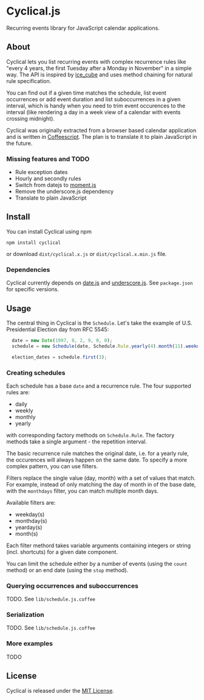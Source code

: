 # Cyclical.js

Recurring events library for JavaScript calendar applications.

## About

Cyclical lets you list recurring events with complex recurrence rules like "every 4 years, the first Tuesday after a Monday in November" in a simple way. The API is inspired by [ice_cube](https://github.com/seejohnrun/ice_cube) and uses method chaining for natural rule specification.

You can find out if a given time matches the schedule, list event occurrences or add event duration and list suboccurrences in a given interval, which is handy when you need to trim event occurences to the interval (like rendering a day in a week view of a calendar with events crossing midnight).

Cyclical was originally extracted from a browser based calendar application and is written in [Coffeescript](http://coffeescript.org/). The plan is to translate it to plain JavaScript in the future.

### Missing features and TODO

*  Rule exception dates
*  Hourly and secondly rules
*  Switch from datejs to [moment.js](http://momentjs.com/)
*  Remove the underscore.js dependency
*  Translate to plain JavaScript

## Install

You can install Cyclical using npm

```
npm install cyclical
```

or download ```dist/cyclical.x.js``` or ```dist/cyclical.x.min.js``` file.

### Dependencies

Cyclical currently depends on [date.js](http://www.datejs.com/) and [underscore.js](http://underscorejs.org/). See ```package.json``` for specific versions.

## Usage

The central thing in Cyclical is the ```Schedule```. Let's take the example of U.S. Presidential Election day from RFC 5545:

```javascript
  date = new Date(1997, 8, 2, 9, 0, 0);
  schedule = new Schedule(date, Schedule.Rule.yearly(4).month(11).weekday('tue').monthdays(2, 3, 4, 5, 6, 7, 8));

  election_dates = schedule.first(3);
```

### Creating schedules

Each schedule has a base ```date``` and a recurrence rule. The four supported rules are:

*  daily
*  weekly
*  monthly
*  yearly

with corresponding factory methods on ```Schedule.Rule```. The factory methods take a single argument - the repetition interval.

The basic recurrence rule matches the original date, i.e. for a yearly rule, the occurences will always happen on the same date. To specify a more complex pattern, you can use filters.

Filters replace the single value (day, month) with a set of values that match. For example, instead of only matching the day of month in of the base date, with the ```monthdays``` filter, you can match multiple month days.

Available filters are:

*  weekday(s)
*  monthday(s)
*  yearday(s)
*  month(s)

Each filter methord takes variable arguments containing integers or string (incl. shortcuts) for a given date component.

You can limit the schedule either by a number of events (using the ```count``` method) or an end date (using the ```stop``` method).

### Querying occurrences and suboccurrences

TODO. See ```lib/schedule.js.coffee```

### Serialization

TODO. See ```lib/schedule.js.coffee```

### More examples

TODO

## License

Cyclical is released under the [MIT License](http://www.opensource.org/licenses/MIT).
